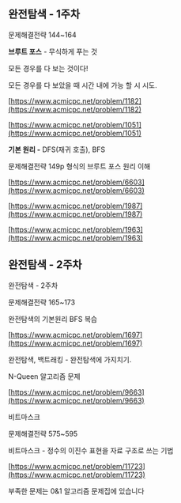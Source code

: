 ## 완전탐색 - 1주차

문제해결전략 144~164

**브루트 포스** - 무식하게 푸는 것

모든 경우를 다 보는 것이다!

모든 경우를 다 보았을 때 시간 내에 가능 할 시 시도.

[https://www.acmicpc.net/problem/1182](https://www.acmicpc.net/problem/1182)

[https://www.acmicpc.net/problem/1051](https://www.acmicpc.net/problem/1051)

**기본 원리 -** DFS\(재귀 호출\), BFS

문제해결전략 149p 형식의 브루트 포스 원리 이해

[https://www.acmicpc.net/problem/6603](https://www.acmicpc.net/problem/6603)

[https://www.acmicpc.net/problem/1987](https://www.acmicpc.net/problem/1987)

[https://www.acmicpc.net/problem/1963](https://www.acmicpc.net/problem/1963)



## 완전탐색 - 2주차

완전탐색 - 2주차

문제해결전략 165~173



완전탐색의 기본원리 BFS 복습

[https://www.acmicpc.net/problem/1697](https://www.acmicpc.net/problem/1697)

완전탐색, 백트래킹 - 완전탐색에 가지치기.

N-Queen 알고리즘 문제

[https://www.acmicpc.net/problem/9663](https://www.acmicpc.net/problem/9663)



비트마스크

문제해결전략 575~595

비트마스크 - 정수의 이진수 표현을 자료 구조로 쓰는 기법

[https://www.acmicpc.net/problem/11723](https://www.acmicpc.net/problem/11723)

 

부족한 문제는 0&1 알고리즘 문제집에 있습니다



